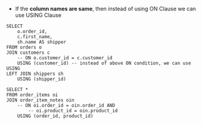 - If the **column names are same**, then instead of using ON Clause we can use USING Clause
```mysql
SELECT 
	o.order_id,
	c.first_name,
	sh.name AS shipper
FROM orders o
JOIN customers c
	-- ON o.customer_id = c.customer_id
	USING (customer_id) -- instead of above ON condition, we can use USING
LEFT JOIN shippers sh
	USING (shipper_id)
```

```mysql
SELECT *
FROM order_items oi
JOIN order_item_notes oin
	-- ON oi.order_id = oin.order_id AND
		-- oi.product_id = oin.product_id
	USING (order_id, product_id)
```
